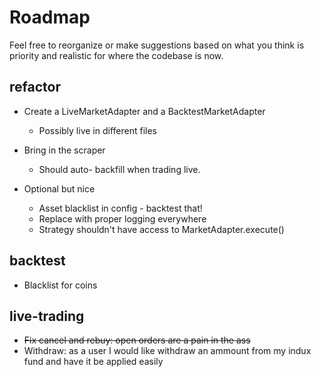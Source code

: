 # Roadmap

Feel free to reorganize or make suggestions based on what you think is priority and realistic for where the codebase is now.

## refactor

* Create a LiveMarketAdapter and a BacktestMarketAdapter
  * Possibly live in different files

* Bring in the scraper
    * Should auto- backfill when trading live.

* Optional but nice
    * Asset blacklist in config - backtest that!
    * Replace with proper logging everywhere
    * Strategy shouldn't have access to MarketAdapter.execute()

## backtest

* Blacklist for coins

## live-trading

* ~~Fix cancel and rebuy: open orders are a pain in the ass~~
* Withdraw: as a user I would like withdraw an ammount from my indux fund and have it be applied easily

